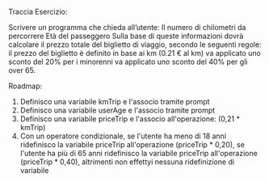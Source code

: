 Traccia Esercizio: 

Scrivere un programma che chieda all’utente:
Il numero di chilometri da percorrere
Età del passeggero
Sulla base di queste informazioni dovrà calcolare il prezzo totale del biglietto di viaggio, secondo le seguenti regole:
il prezzo del biglietto è definito in base ai km (0.21 € al km)
va applicato uno sconto del 20% per i minorenni
va applicato uno sconto del 40% per gli over 65.

Roadmap:

1) Definisco una variabile kmTrip e l'associo tramite prompt
2) Definisco una variabile userAge e l'associo tramite prompt
3) Definisco una variabile priceTrip e l'associo all'operazione: (0,21 * kmTrip)
4) Con un operatore condizionale, se l'utente ha meno di 18 anni ridefinisco la variabile priceTrip all'operazione (priceTrip * 0,20),
se l'utente ha più di 65 anni ridefinisco la variabile priceTrip all'operazione (priceTrip * 0,40), altrimenti non effettyi nessuna ridefinizione di variabile